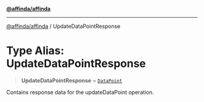 [**@affinda/affinda**](../README.md)

***

[@affinda/affinda](../globals.md) / UpdateDataPointResponse

# Type Alias: UpdateDataPointResponse

> **UpdateDataPointResponse** = [`DataPoint`](../interfaces/DataPoint.md)

Contains response data for the updateDataPoint operation.
